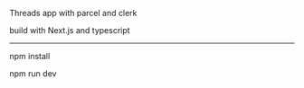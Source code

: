 Threads app with parcel and clerk

build with Next.js and typescript 

--------------

npm install 

npm run dev 